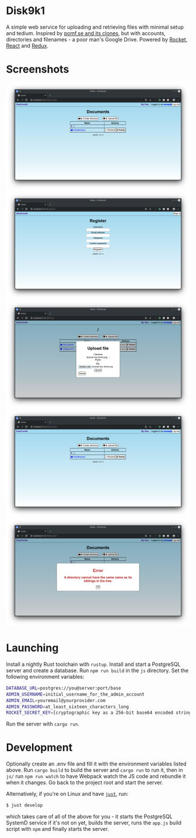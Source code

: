 # Disk9k1

A simple web service for uploading and retrieving files with minimal setup and tedium. Inspired by [pomf.se and its clones](https://github.com/tsudoko/long-live-pomf/blob/master/long-live-pomf.md), but with accounts, directories and filenames - a poor man's Google Drive.
Powered by [Rocket](https://rocket.rs), [React](https://reactjs.org/) and [Redux](https://redux.js.org).
# Screenshots
![Landing page](screenshots/directory.png)
![Registration](screenshots/registration_form.png)
![Uploading](screenshots/upload.png)
![Directory view](screenshots/directory.png)
![Error handling](screenshots/error.png)

# Launching
Install a nightly Rust toolchain with `rustup`.
Install and start a PostgreSQL server and create a database.
Run `npm run build` in the `js` directory.
Set the following environment variables:
```bash
DATABASE_URL=postgres://you@server:port/base
ADMIN_USERNAME=initial_username_for_the_admin_account
ADMIN_EMAIL=youremail@yourprovider.com
ADMIN_PASSWORD=at_least_sixteen_characters_long
ROCKET_SECRET_KEY=[cryptographic key as a 256-bit base64 encoded string]
```
Run the server with `cargo run`.
# Development
Optionally create an .env file and fill it with the environment variables listed above.
Run `cargo build` to build the server and `cargo run` to run it, then in `js/` run `npm run watch` to have Webpack watch the JS code and rebundle it when it changes.
Go back to the project root and start the server.

Alternatively, if you're on Linux and have [`just`](https://github.com/casey/just), run:
```bash
$ just develop
```
which takes care of all of the above for you - it starts the PostgreSQL SystemD service if it's not on yet, builds the server, runs the `app.js` build script with `npm` and finally starts the server.